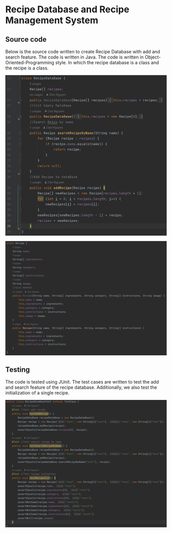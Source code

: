 # Recipe Database and Recipe Management System

## Source code
Below is the source code written to create Recipe Database with 
add and search feature. The code is written in Java.
The code is written in Object-Oriented-Programming style. In which
the recipe database is a class and the recipe is a class.

![Recipe DataBase Source Code](Images/RecipeDatabaseSRC.png)

![Recipe Source Code](Images/RecipeSRC.png)

## Testing
The code is tested using JUnit. The test cases are written to test the add and search
feature of the recipe database. Additionally, we also test the initialization of a single recipe.

![Recipe Testing](Images/Testing.png)